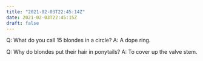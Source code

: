 ```yaml
---
title: "2021-02-03T22:45:14Z"
date: 2021-02-03T22:45:15Z
draft: false
---
```


Q:	What do you call 15 blondes in a circle?
A:	A dope ring.

Q:	Why do blondes put their hair in ponytails?
A:	To cover up the valve stem.
